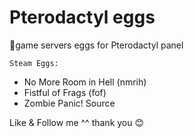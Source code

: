 # Pterodactyl eggs
&#x1F539;game servers eggs for Pterodactyl panel

`Steam Eggs:` 

- No More Room in Hell (nmrih)
- Fistful of Frags (fof)
- Zombie Panic! Source





Like & Follow me ^^ thank you 😊
